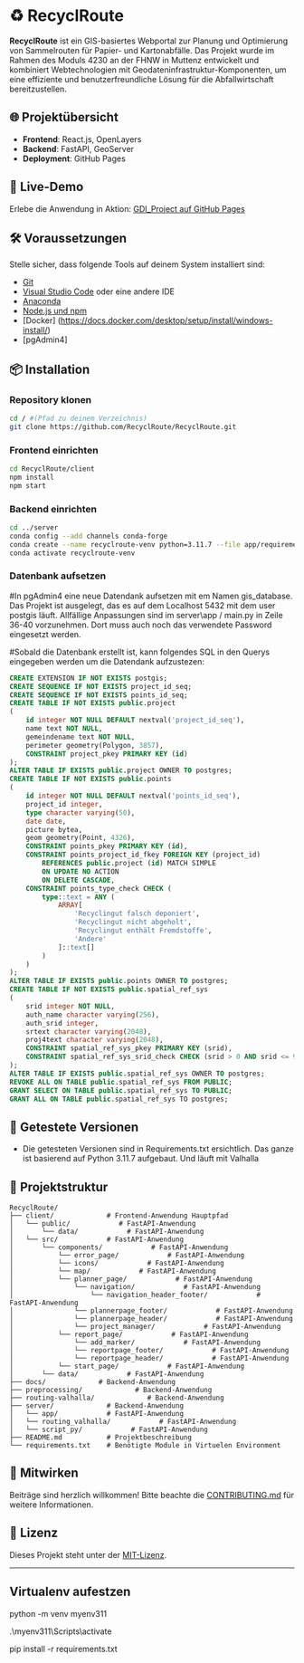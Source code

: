 # ♻️ RecyclRoute

**RecyclRoute** ist ein GIS-basiertes Webportal zur Planung und Optimierung von Sammelrouten für Papier- und Kartonabfälle. Das Projekt wurde im Rahmen des Moduls 4230 an der FHNW in Muttenz entwickelt und kombiniert  Webtechnologien mit Geodateninfrastruktur-Komponenten, um eine effiziente und benutzerfreundliche Lösung für die Abfallwirtschaft bereitzustellen.

## 🌐 Projektübersicht

- **Frontend**: React.js, OpenLayers
- **Backend**: FastAPI, GeoServer
- **Deployment**: GitHub Pages

## 🚀 Live-Demo

Erlebe die Anwendung in Aktion: [GDI_Project auf GitHub Pages](https://314a.github.io/GDI_Project/)

## 🛠️ Voraussetzungen

Stelle sicher, dass folgende Tools auf deinem System installiert sind:

- [Git](https://git-scm.com/)
- [Visual Studio Code](https://code.visualstudio.com/) oder eine andere IDE
- [Anaconda](https://www.anaconda.com/)
- [Node.js und npm](https://nodejs.org/)
- [Docker] (https://docs.docker.com/desktop/setup/install/windows-install/)
- [pgAdmin4]

## 📦 Installation

### Repository klonen

```bash
cd / #(Pfad zu deinem Verzeichnis)
git clone https://github.com/RecyclRoute/RecyclRoute.git
```

### Frontend einrichten

```bash
cd RecyclRoute/client
npm install
npm start
```

### Backend einrichten

```bash
cd ../server
conda config --add channels conda-forge
conda create --name recyclroute-venv python=3.11.7 --file app/requirements.txt
conda activate recyclroute-venv
```

### Datenbank aufsetzen

#In pgAdmin4 eine neue Datendank aufsetzen mit em Namen gis_database. Das Projekt ist ausgelegt, das es auf dem Localhost 5432 mit dem user postgis läuft. Allfällige Anpassungen sind im server\app / main.py in Zeile 36-40 vorzunehmen. Dort muss auch noch das verwendete Password eingesetzt werden. 

#Sobald die Datenbank erstellt ist, kann folgendes SQL in den Querys eingegeben werden um die Datendank aufzustezen:

```sql
CREATE EXTENSION IF NOT EXISTS postgis;
CREATE SEQUENCE IF NOT EXISTS project_id_seq;
CREATE SEQUENCE IF NOT EXISTS points_id_seq;
CREATE TABLE IF NOT EXISTS public.project
(
    id integer NOT NULL DEFAULT nextval('project_id_seq'),
    name text NOT NULL,
    gemeindename text NOT NULL,
    perimeter geometry(Polygon, 3857),
    CONSTRAINT project_pkey PRIMARY KEY (id)
);
ALTER TABLE IF EXISTS public.project OWNER TO postgres;
CREATE TABLE IF NOT EXISTS public.points
(
    id integer NOT NULL DEFAULT nextval('points_id_seq'),
    project_id integer,
    type character varying(50),
    date date,
    picture bytea,
    geom geometry(Point, 4326),
    CONSTRAINT points_pkey PRIMARY KEY (id),
    CONSTRAINT points_project_id_fkey FOREIGN KEY (project_id)
        REFERENCES public.project (id) MATCH SIMPLE
        ON UPDATE NO ACTION
        ON DELETE CASCADE,
    CONSTRAINT points_type_check CHECK (
        type::text = ANY (
            ARRAY[
                'Recyclingut falsch deponiert',
                'Recyclingut nicht abgeholt',
                'Recyclingut enthält Fremdstoffe',
                'Andere'
            ]::text[]
        )
    )
);
ALTER TABLE IF EXISTS public.points OWNER TO postgres;
CREATE TABLE IF NOT EXISTS public.spatial_ref_sys
(
    srid integer NOT NULL,
    auth_name character varying(256),
    auth_srid integer,
    srtext character varying(2048),
    proj4text character varying(2048),
    CONSTRAINT spatial_ref_sys_pkey PRIMARY KEY (srid),
    CONSTRAINT spatial_ref_sys_srid_check CHECK (srid > 0 AND srid <= 998999)
);
ALTER TABLE IF EXISTS public.spatial_ref_sys OWNER TO postgres;
REVOKE ALL ON TABLE public.spatial_ref_sys FROM PUBLIC;
GRANT SELECT ON TABLE public.spatial_ref_sys TO PUBLIC;
GRANT ALL ON TABLE public.spatial_ref_sys TO postgres;
```

## 🧪 Getestete Versionen

- Die getesteten Versionen sind in Requirements.txt ersichtlich. Das ganze ist basierend auf Python 3.11.7 aufgebaut. Und läuft mit Valhalla 

## 📁 Projektstruktur

```
RecyclRoute/
├── client/             # Frontend-Anwendung Hauptpfad
│   └── public/            # FastAPI-Anwendung
│       └── data/            # FastAPI-Anwendung
│   └── src/            # FastAPI-Anwendung
│       └── components/            # FastAPI-Anwendung
│           └── error_page/            # FastAPI-Anwendung
│           └── icons/            # FastAPI-Anwendung
│           └── map/            # FastAPI-Anwendung
│           └── planner_page/            # FastAPI-Anwendung
│               └── navigation/            # FastAPI-Anwendung
│                   └── navigation_header_footer/            # FastAPI-Anwendung
│               └── plannerpage_footer/            # FastAPI-Anwendung
│               └── plannerpage_header/            # FastAPI-Anwendung
│               └── project_manager/            # FastAPI-Anwendung
│           └── report_page/            # FastAPI-Anwendung
│               └── add_marker/            # FastAPI-Anwendung
│               └── reportpage_footer/            # FastAPI-Anwendung
│               └── reportpage_header/            # FastAPI-Anwendung
│           └── start_page/            # FastAPI-Anwendung
│       └── data/            # FastAPI-Anwendung
├── docs/             # Backend-Anwendung
├── preprocessing/             # Backend-Anwendung
├── routing-valhalla/             # Backend-Anwendung
├── server/             # Backend-Anwendung
│   └── app/            # FastAPI-Anwendung
│   └── routing_valhalla/            # FastAPI-Anwendung
│   └── script_py/            # FastAPI-Anwendung
├── README.md           # Projektbeschreibung
└── requirements.txt    # Benötigte Module in Virtuelen Environment
```

## 🤝 Mitwirken

Beiträge sind herzlich willkommen! Bitte beachte die [CONTRIBUTING.md](CONTRIBUTING.md) für weitere Informationen.

## 📄 Lizenz

Dieses Projekt steht unter der [MIT-Lizenz](LICENSE).

---

## Virtualenv aufestzen

python -m venv myenv311

.\myenv311\Scripts\activate

pip install -r requirements.txt
